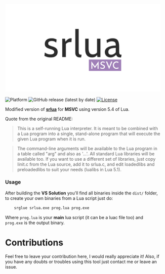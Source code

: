 [![srlua-vc](banner.png)]()

![Platform](https://img.shields.io/badge/platform-win--32%20%7C%20win--64-blue)
![GitHub release (latest by date)](https://img.shields.io/github/v/release/oAGoulart/srlua-vc?color=green)
[![License](https://img.shields.io/badge/license-MIT-informational.svg)](https://opensource.org/licenses/MIT)

Modified version of **[srlua]** for **MSVC** using version 5.4 of Lua.

Quote from the original README:

> This is a self-running Lua interpreter. It is meant to be combined with
> a Lua program  into a single, stand-alone program that  will execute the
> given Lua program when it is run.

> The command-line  arguments will be  available to  the Lua program  in a
> table called "arg" and also as '...'. All standard Lua libraries will be
> available too.  If you want  to use a  different set of  libraries, just
> copy linit.c from the Lua source, add it to srlua.c, and edit loadedlibs
> and preloadedlibs to suit your needs (lualibs in Lua 5.1).

### Usage

After building the **VS Solution** you'll find all binaries inside the `dist/`
folder, to create your own binaries from a Lua script just do:

```sh
	srglue srlua.exe prog.lua prog.exe
```

Where `prog.lua` is your **main** lua script (it can be a luac file too) and
`prog.exe` is the output binary.

# Contributions

Feel free to leave your contribution here, I would really appreciate it!
Also, if you have any doubts or troubles using this tool just contact me or leave an issue.

[srlua]: https://web.tecgraf.puc-rio.br/~lhf/ftp/lua/#srlua
